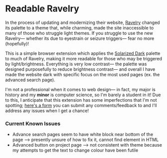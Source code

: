 # Readable Ravelry

In the process of updating and modernizing their website, [Ravelry](https://www.ravelry.com/) changed its palette to a theme that, while charming, made the site inaccessible to many of those who struggle light themes. If you struggle to use the new Ravelry&mdash; whether its due to eyestrain or seizure triggers&mdash; fear no more (hopefully)!

This is a simple browser extension which applies the [Solarized Dark](https://ethanschoonover.com/solarized/) palette to much of Ravelry, making it more readable for those who may be triggered by light/brightness. Everything is very low contrast&mdash; the palette was designed purposefully to reduce brightness contrast&mdash; and overall I have made the website dark with specific focus on the most used pages (ex. the advanced search page).

I'm not a professional when it comes to web design&mdash; in fact, my major is history and my **minor** is computer science, so I'm barely a student in it! Due to this, I anticipate that this extension has some imperfections that I'm not spotting; [here's a form](https://forms.gle/fHaxTqVwdk3KVRAE8) you can submit any comments/feedback to and I'll address any issues when I get a chance!

### Current Known Issues
- Advance search pages seem to have white block near bottom of the page —> presently unsure of how to fix it, cannot find element in HTML
- Advanced button on project page —> not consistent with theme because my attempts to get the text to change colour have been futile
